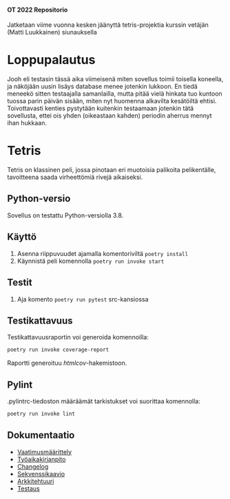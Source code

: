 #### OT 2022 Repositorio

Jatketaan viime vuonna kesken jäänyttä tetris-projektia kurssin vetäjän (Matti Luukkainen) siunauksella

# Loppupalautus
Jooh eli testasin tässä aika viimeisenä miten sovellus toimii toisella koneella, ja näköjään uusin lisäys database menee jotenkin lukkoon. En tiedä meneekö sitten testaajalla samanlailla, mutta pitää vielä hinkata tuo kuntoon tuossa parin päivän sisään, miten nyt huomenna alkavilta kesätöiltä ehtisi. Toivottavasti kenties pystytään kuitenkin testaamaan jotenkin tätä sovellusta, ettei ois yhden (oikeastaan kahden) periodin aherrus mennyt ihan hukkaan.

# Tetris

Tetris on klassinen peli, jossa pinotaan eri muotoisia palikoita pelikentälle, tavoitteena saada virheettömiä rivejä aikaiseksi. 

## Python-versio

Sovellus on testattu Python-versiolla 3.8.

## Käyttö 

1. Asenna riippuvuudet ajamalla komentoriviltä `poetry install`
2. Käynnistä peli komennolla `poetry run invoke start`

## Testit

1. Aja komento `poetry run pytest` src-kansiossa

## Testikattavuus

Testikattavuusraportin voi generoida komennoilla:

```bash
poetry run invoke coverage-report
```

Raportti generoituu _htmlcov_-hakemistoon.

## Pylint

.pylintrc-tiedoston määräämät tarkistukset voi suorittaa komennolla:

```bash
poetry run invoke lint
```



## Dokumentaatio
- [Vaatimusmäärittely](./dokumentaatio/vaatimusmäärittely.md)
- [Työaikakirjanpito](./dokumentaatio/tyoaikakirjanpito.md)
- [Changelog](./dokumentaatio/changelog.md)
- [Sekvenssikaavio](./dokumentaatio/kuvat/sekvenssikaaviotetris.jpg)
- [Arkkitehtuuri](./dokumentaatio/arkkitehtuuri.md)
- [Testaus](./dokumentaatio/testaus.md)
